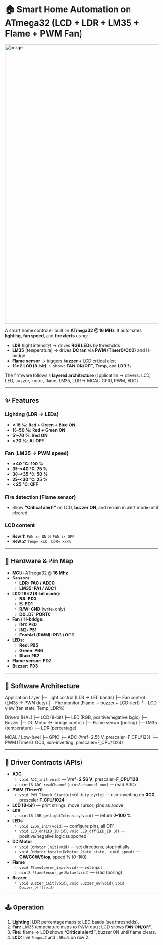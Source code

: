 # 🏠 Smart Home Automation on ATmega32 (LCD + LDR + LM35 + Flame + PWM Fan)
<img width="1897" height="917" alt="image" src="https://github.com/user-attachments/assets/9c1c7262-b115-417c-944f-f06bbb5f204b" />

A smart home controller built on **ATmega32 @ 16 MHz**. It automates **lighting**, **fan speed**, and **fire alerts** using:
- **LDR** (light intensity) → drives **RGB LEDs** by thresholds
- **LM35** (temperature) → drives **DC fan** via **PWM (Timer0/OC0)** and H-bridge
- **Flame sensor** → triggers **buzzer** + LCD critical alert
- **16×2 LCD (8-bit)** → shows **FAN ON/OFF**, **Temp**, and **LDR %**

The firmware follows a **layered architecture** (application → drivers: LCD, LED, buzzer, motor, flame, LM35, LDR → MCAL: GPIO, PWM, ADC).

---

## ✨ Features

### Lighting (LDR → LEDs)
- **< 15 %**: **Red + Green + Blue ON**
- **16–50 %**: **Red + Green ON**
- **51–70 %**: **Red ON**
- **> 70 %**: **All OFF**

### Fan (LM35 → PWM speed)
- **≥ 40 °C**: **100 %**
- **35–<40 °C**: **75 %**
- **30–<35 °C**: **50 %**
- **25–<30 °C**: **25 %**
- **< 25 °C**: **OFF**

### Fire detection (Flame sensor)
- Show **“Critical alert!”** on LCD, **buzzer ON**, and remain in alert mode until cleared.

### LCD content
- **Row 1:** `FAN is ON` or `FAN is OFF`  
- **Row 2:** `Temp= xxC  LDR= xxx%`

---

## 🔌 Hardware & Pin Map

- **MCU:** ATmega32 @ **16 MHz**
- **Sensors:**  
  - **LDR:** **PA0 / ADC0**  
  - **LM35:** **PA1 / ADC1**
- **LCD 16×2 (8-bit mode):**  
  - **RS:** **PD0**  
  - **E:** **PD1**  
  - **R/W:** **GND** (write-only)  
  - **D0..D7:** **PORTC**
- **Fan / H-bridge:**  
  - **IN1:** **PB0**  
  - **IN2:** **PB1**  
  - **Enable1 (PWM):** **PB3 / OC0**
- **LEDs:**  
  - **Red:** **PB5**  
  - **Green:** **PB6**  
  - **Blue:** **PB7**
- **Flame sensor:** **PD2**  
- **Buzzer:** **PD3**

---

## 🧱 Software Architecture

Application Layer
├─ Light control (LDR → LED bands)
├─ Fan control (LM35 → PWM duty)
├─ Fire monitor (Flame → buzzer + LCD alert)
└─ LCD view (fan state, Temp, LDR%)

Drivers (HAL)
├─ LCD (8-bit)
├─ LED (RGB, positive/negative logic)
├─ Buzzer
├─ DC Motor (H-bridge control)
├─ Flame sensor (polling)
├─ LM35 (temperature)
└─ LDR (percentage)

MCAL / Low-level
├─ GPIO
├─ ADC (Vref=2.56 V, prescaler=F_CPU/128)
└─ PWM (Timer0, OC0, non-inverting, prescaler=F_CPU/1024)

---

## 🔧 Driver Contracts (APIs)

- **ADC**
  - `void ADC_init(void)` — Vref=**2.56 V**, prescaler=**F_CPU/128**
  - `uint16 ADC_readChannel(uint8 channel_num)` — read ADCx
- **PWM (Timer0)**
  - `void PWM_Timer0_Start(uint8 duty_cycle)` — non-inverting on **OC0**, prescaler **F_CPU/1024**
- **LCD (8-bit)** — print strings, move cursor; pins as above
- **LDR**
  - `uint16 LDR_getLightIntensity(void)` — return **0–100 %**
- **LEDs**
  - `void LEDS_init(void)` — configure pins, all OFF
  - `void LED_on(LED_ID id)`, `void LED_off(LED_ID id)` — positive/negative logic supported
- **DC Motor**
  - `void DcMotor_Init(void)` — set directions, stop initially
  - `void DcMotor_Rotate(DcMotor_State state, uint8 speed)` — **CW/CCW/Stop**, speed % (0–100)
- **Flame**
  - `void FlameSensor_init(void)` — set input
  - `uint8 FlameSensor_getValue(void)` — read (polling)
- **Buzzer**
  - `void Buzzer_init(void)`, `void Buzzer_on(void)`, `void Buzzer_off(void)`

---

## 🕹️ Operation

1. **Lighting:** LDR percentage maps to LED bands (see thresholds).  
2. **Fan:** LM35 temperature maps to PWM duty; LCD shows **FAN ON/OFF**.  
3. **Fire:** flame → LCD shows **“Critical alert!”**, buzzer ON until flame clears.  
4. **LCD:** live `Temp=…C` and `LDR=…%` on row 2.


